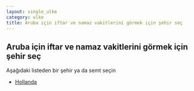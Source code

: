 ```yaml
---
layout: single_ulke
category: ulke
title: Aruba için iftar ve namaz vakitlerini görmek için şehir seç
---
```



## Aruba için iftar ve namaz vakitlerini görmek için şehir seç

Aşağıdaki listeden bir şehir ya da semt seçin


* [Hollanda](/iftar.html?sehir=Hollanda&ulke=Aruba)
